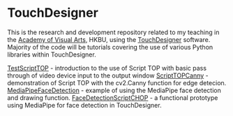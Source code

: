 # TouchDesigner
This is the research and development repository related to my teaching in the [Academy of Visual Arts](https://ava.hkbu.edu.hk), HKBU, using the [TouchDesigner](https://derivative.ca/) software. Majority of the code will be tutorials covering the use of various Python libraries within TouchDesigner.


[TestScriptTOP](http://www.magicandlove.com/blog/2021/05/24/script-top-in-touchdesigner/) - introduction to the use of Script TOP with basic pass through of video device input to the output window
[ScriptTOPCanny](http://www.magicandlove.com/blog/2021/05/24/script-top-in-touchdesigner-canny/) - demonstration of Script TOP with the cv2.Canny function for edge detecion.
[MediaPipeFaceDetection](http://www.magicandlove.com/blog/2021/05/24/mediapipe-in-touchdesigner-2/) - example of using the MediaPipe face detection and drawing function.
[FaceDetectionScriptCHOP](http://www.magicandlove.com/blog/2021/05/24/mediapipe-in-touchdesigner-3/) - a functional prototype using MediaPipe for face detection in TouchDesigner.
